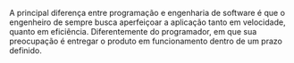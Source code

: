 A principal diferença entre programação e engenharia de software é que o engenheiro de sempre busca aperfeiçoar a aplicação tanto em velocidade, quanto em eficiência. Diferentemente do programador, em que sua preocupação é entregar o produto em funcionamento dentro de um prazo definido. 
